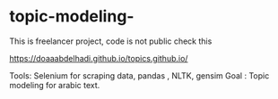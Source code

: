 # topic-modeling-

This is freelancer project, code is not public 
check this  

https://doaaabdelhadi.github.io/topics.github.io/

Tools: 
Selenium for scraping data, pandas , NLTK, gensim 
Goal : 
Topic modeling for arabic text. 
